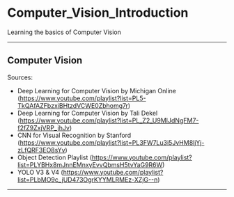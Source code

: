 # Computer_Vision_Introduction
Learning the basics of Computer Vision

-------------------------------------------
## Computer Vision

Sources:
  - Deep Learning for Computer Vision by Michigan Online (https://www.youtube.com/playlist?list=PL5-TkQAfAZFbzxjBHtzdVCWE0Zbhomg7r)
  - Deep Learning for Computer Vision by Tali Dekel (https://www.youtube.com/playlist?list=PL_Z2_U9MIJdNgFM7-f2fZ9ZxjVRP_jhJv)
  - CNN for Visual Recognition by Stanford (https://www.youtube.com/playlist?list=PL3FW7Lu3i5JvHM8ljYj-zLfQRF3EO8sYv)
  - Object Detection Playlist (https://www.youtube.com/playlist?list=PLYBHx8mJnnEMnxyEvvQbmsH5tvYaG9R6W)
  - YOLO V3 & V4 (https://www.youtube.com/playlist?list=PLbMO9c_jUD473OgrKYYMLRMEz-XZjG--n)
  
-------------------------------------------

